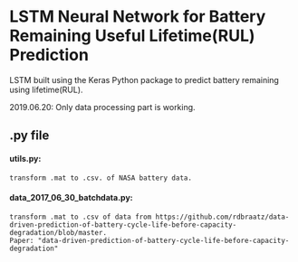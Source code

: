 # LSTM Neural Network for Battery Remaining Useful Lifetime(RUL) Prediction

LSTM built using the Keras Python package to predict battery remaining using lifetime(RUL).


2019.06.20: Only data processing part is working.

## .py file
#### utils.py: 
    transform .mat to .csv. of NASA battery data.
#### data_2017_06_30_batchdata.py:
    transform .mat to .csv of data from https://github.com/rdbraatz/data-driven-prediction-of-battery-cycle-life-before-capacity-degradation/blob/master. 
    Paper: "data-driven-prediction-of-battery-cycle-life-before-capacity-degradation"
    
